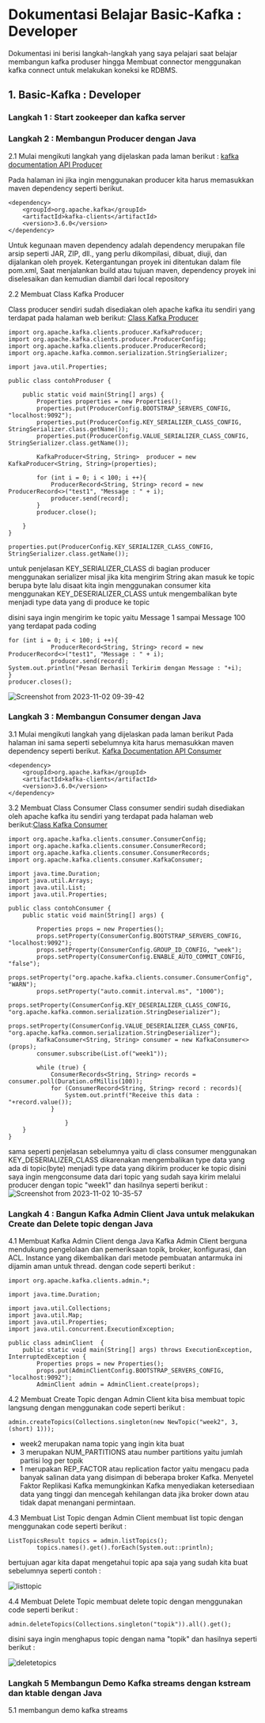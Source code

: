 # Dokumentasi Belajar Basic-Kafka : Developer
Dokumentasi ini berisi langkah-langkah yang saya pelajari saat belajar membangun kafka produser hingga Membuat connector menggunakan kafka connect untuk melakukan koneksi ke RDBMS.

## 1. Basic-Kafka : Developer
### Langkah 1 : Start zookeeper dan kafka server
### Langkah 2 : Membangun Producer dengan Java
2.1 Mulai mengikuti langkah yang dijelaskan pada laman berikut : [kafka documentation API Producer](https://kafka.apache.org/documentation/#producerapi)

Pada halaman ini jika ingin menggunakan producer kita harus memasukkan maven dependency seperti berikut.

```
<dependency>
	<groupId>org.apache.kafka</groupId>
	<artifactId>kafka-clients</artifactId>
	<version>3.6.0</version>
</dependency>

```
Untuk kegunaan maven dependency adalah dependency merupakan file arsip seperti JAR, ZIP, dll., yang perlu dikompilasi, dibuat, diuji, dan dijalankan oleh proyek. Ketergantungan proyek ini ditentukan dalam file pom.xml, Saat menjalankan build atau tujuan maven, dependency proyek ini diselesaikan dan kemudian diambil dari local repository

2.2 Membuat Class Kafka Producer

Class producer sendiri sudah disediakan oleh apache kafka itu sendiri yang terdapat pada halaman web berikut: [Class Kafka Producer](https://kafka.apache.org/36/javadoc/org/apache/kafka/clients/producer/KafkaProducer.html)

```
import org.apache.kafka.clients.producer.KafkaProducer;
import org.apache.kafka.clients.producer.ProducerConfig;
import org.apache.kafka.clients.producer.ProducerRecord;
import org.apache.kafka.common.serialization.StringSerializer;

import java.util.Properties;

public class contohProduser {

    public static void main(String[] args) {
        Properties properties = new Properties();
        properties.put(ProducerConfig.BOOTSTRAP_SERVERS_CONFIG, "localhost:9092");
        properties.put(ProducerConfig.KEY_SERIALIZER_CLASS_CONFIG, StringSerializer.class.getName());
        properties.put(ProducerConfig.VALUE_SERIALIZER_CLASS_CONFIG, StringSerializer.class.getName());

        KafkaProducer<String, String>  producer = new KafkaProducer<String, String>(properties);

        for (int i = 0; i < 100; i ++){
            ProducerRecord<String, String> record = new ProducerRecord<>("test1", "Message : " + i);
            producer.send(record);
        }
        producer.close();

    }
}

```

```
properties.put(ProducerConfig.KEY_SERIALIZER_CLASS_CONFIG, StringSerializer.class.getName());

```
untuk penjelasan KEY_SERIALIZER_CLASS di bagian producer menggunakan serializer misal jika kita mengirim String akan masuk ke topic berupa byte
lalu disaat kita ingin menggunakan consumer kita menggunakan KEY_DESERIALIZER_CLASS untuk mengembalikan byte menjadi type data yang di produce ke topic

disini saya ingin mengirim ke topic yaitu Message 1 sampai Message 100 yang terdapat pada coding

```
for (int i = 0; i < 100; i ++){
            ProducerRecord<String, String> record = new ProducerRecord<>("test1", "Message : " + i);
            producer.send(record);
System.out.println("Pesan Berhasil Terkirim dengan Message : "+i);
}
producer.closes();
```
![Screenshot from 2023-11-02 09-39-42](https://github.com/mfahryan/Learning-Kafka/assets/112185850/072e1f2e-ce5c-48a7-a184-d6e1691a6902)

### Langkah 3 : Membangun Consumer dengan Java

3.1 Mulai mengikuti langkah yang dijelaskan pada laman berikut
Pada halaman ini sama seperti sebelumnya kita harus memasukkan maven dependency seperti berikut. [Kafka Documentation API Consumer](https://kafka.apache.org/documentation/#consumerapi)
```
<dependency>
	<groupId>org.apache.kafka</groupId>
	<artifactId>kafka-clients</artifactId>
	<version>3.6.0</version>
</dependency>

```
3.2 Membuat Class Consumer
Class consumer sendiri sudah disediakan oleh apache kafka itu sendiri yang terdapat pada halaman web berikut:[Class Kafka Consumer](https://kafka.apache.org/36/javadoc/org/apache/kafka/clients/consumer/KafkaConsumer.html)
```
import org.apache.kafka.clients.consumer.ConsumerConfig;
import org.apache.kafka.clients.consumer.ConsumerRecord;
import org.apache.kafka.clients.consumer.ConsumerRecords;
import org.apache.kafka.clients.consumer.KafkaConsumer;

import java.time.Duration;
import java.util.Arrays;
import java.util.List;
import java.util.Properties;

public class contohConsumer {
    public static void main(String[] args) {

        Properties props = new Properties();
        props.setProperty(ConsumerConfig.BOOTSTRAP_SERVERS_CONFIG, "localhost:9092");
        props.setProperty(ConsumerConfig.GROUP_ID_CONFIG, "week");
        props.setProperty(ConsumerConfig.ENABLE_AUTO_COMMIT_CONFIG, "false");
        props.setProperty("org.apache.kafka.clients.consumer.ConsumerConfig", "WARN");
        props.setProperty("auto.commit.interval.ms", "1000");
        props.setProperty(ConsumerConfig.KEY_DESERIALIZER_CLASS_CONFIG, "org.apache.kafka.common.serialization.StringDeserializer");
        props.setProperty(ConsumerConfig.VALUE_DESERIALIZER_CLASS_CONFIG, "org.apache.kafka.common.serialization.StringDeserializer");
        KafkaConsumer<String, String> consumer = new KafkaConsumer<>(props);
        consumer.subscribe(List.of("week1"));

        while (true) {
            ConsumerRecords<String, String> records = consumer.poll(Duration.ofMillis(100));
            for (ConsumerRecord<String, String> record : records){
                System.out.printf("Receive this data : "+record.value());
            }

                }
    }
}
```
sama seperti penjelasan sebelumnya yaitu di class consumer menggunakan KEY_DESERIALIZER_CLASS dikarenakan mengembalikan type data yang ada di topic(byte) menjadi type data yang dikirim producer ke topic
disini saya ingin mengconsume data dari topic yang sudah saya kirim melalui producer dengan topic "week1" dan hasilnya seperti berikut : 
![Screenshot from 2023-11-02 10-35-57](https://github.com/mfahryan/Learning-Kafka/assets/112185850/19cf2558-1add-45dc-869a-19cf5d90a609)

### Langkah 4 : Bangun Kafka Admin Client Java untuk melakukan Create dan Delete topic dengan Java

4.1 Membuat Kafka Admin Client denga Java
Kafka Admin Client berguna mendukung pengelolaan dan pemeriksaan topik, broker, konfigurasi, dan ACL. Instance yang dikembalikan dari metode pembuatan antarmuka ini dijamin aman untuk thread.
dengan code seperti berikut :

```
import org.apache.kafka.clients.admin.*;

import java.time.Duration;

import java.util.Collections;
import java.util.Map;
import java.util.Properties;
import java.util.concurrent.ExecutionException;

public class adminClient  {
    public static void main(String[] args) throws ExecutionException, InterruptedException {
        Properties props = new Properties();
        props.put(AdminClientConfig.BOOTSTRAP_SERVERS_CONFIG, "localhost:9092");
        AdminClient admin = AdminClient.create(props);
```

4.2 Membuat Create Topic dengan Admin Client
kita bisa membuat topic langsung dengan menggunakan code seperti berikut :

```
admin.createTopics(Collections.singleton(new NewTopic("week2", 3, (short) 1)));

```
- week2 merupakan nama topic yang ingin kita buat
- 3 merupakan NUM_PARTITIONS atau number partitions yaitu jumlah partisi log per topik
- 1 merupakan REP_FACTOR atau replication factor yaitu mengacu pada banyak salinan data yang disimpan di beberapa broker Kafka. Menyetel Faktor Replikasi Kafka memungkinkan Kafka menyediakan ketersediaan data yang tinggi dan mencegah kehilangan data jika broker down atau tidak dapat menangani permintaan.

4.3 Membuat List Topic dengan Admin Client
membuat list topic dengan menggunakan code seperti berikut : 

```
ListTopicsResult topics = admin.listTopics();
        topics.names().get().forEach(System.out::println);

```
bertujuan agar kita dapat mengetahui topic apa saja yang sudah kita buat sebelumnya seperti contoh :

![listtopic](https://github.com/mfahryan/Learning-Kafka/assets/112185850/ab6dc893-6a2f-4dd7-8abb-4e443eee7b11)

4.4 Membuat Delete Topic
membuat delete topic dengan menggunakan code seperti berikut :

```
admin.deleteTopics(Collections.singleton("topik")).all().get();

```
disini saya ingin menghapus topic dengan nama "topik" dan hasilnya seperti berikut : 

![deletetopics](https://github.com/mfahryan/Learning-Kafka/assets/112185850/6d439045-73fa-4d36-801d-05b9f985d024)

### Langkah 5 Membangun Demo Kafka streams dengan kstream dan ktable dengan Java

5.1 membangun demo kafka streams











